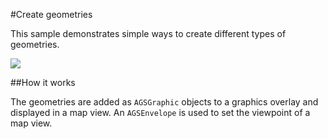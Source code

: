 #Create geometries

This sample demonstrates simple ways to create different types of geometries.

![](image1.png)

##How it works

The geometries are added as `AGSGraphic` objects to a graphics overlay and displayed in a map view. An `AGSEnvelope` is used to set the viewpoint of a map view.






